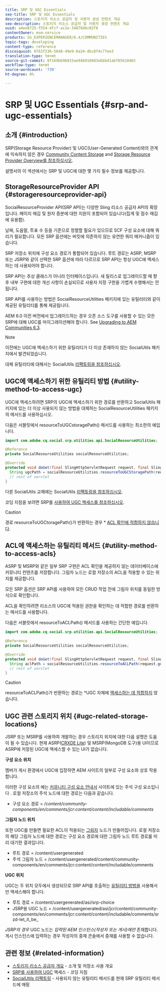 ```yaml
---
title: SRP 및 UGC Essentials
seo-title: SRP 및 UGC Essentials
description: 스토리지 리소스 공급자 및 사용자 생성 컨텐츠 개요
seo-description: 스토리지 리소스 공급자 및 사용자 생성 컨텐츠 개요
uuid: a4ee8725-f554-4fcf-ac1e-34878d6c02f8
contentOwner: msm-service
products: SG_EXPERIENCEMANAGER/6.4/COMMUNITIES
topic-tags: developing
content-type: reference
discoiquuid: 0763f236-5648-49e9-8a24-dbc8f4c77ee3
translation-type: tm+mt
source-git-commit: 8f169bb9b015ae94b9160d3ebbbd1abf85610465
workflow-type: tm+mt
source-wordcount: '739'
ht-degree: 0%

---
```



# SRP 및 UGC Essentials {#srp-and-ugc-essentials}

## 소개 {#introduction}

SRP(Storage Resource Provider) 및 UGC(User-Generated Content)와의 관계에 익숙하지 않은 경우 [Community Content Storage](working-with-srp.md) and [Storage Resource Provider Overview를 참조하십시오](srp.md).

설명서의 이 섹션에서는 SRP 및 UGC에 대한 몇 가지 필수 정보를 제공합니다.

## StorageResourceProvider API {#storageresourceprovider-api}

SocialResourceProvider API(SRP API)는 다양한 Sling 리소스 공급자 API의 확장입니다. 페이지 매김 및 원자 증분에 대한 지원이 포함되어 있습니다(집계 및 점수 매김에 유용함).

날짜, 도움말, 투표 수 등을 기준으로 정렬할 필요가 있으므로 SCF 구성 요소에 대해 쿼리가 필요합니다. 모든 SRP 옵션에는 버킷에 의존하지 않는 유연한 쿼리 메커니즘이 있습니다.

SRP 저장소 위치에 구성 요소 경로가 통합되어 있습니다. 루트 경로는 ASRP, MSRP 또는 JSRP와 같이 선택한 SRP 옵션에 따라 다르므로 SRP API는 항상 UGC에 액세스하는 데 사용되어야 합니다.

SRP API는 추상 클래스가 아니라 인터페이스입니다. 새 릴리스로 업그레이드할 때 향후 내부 구현에 대한 개선 사항이 손실되므로 사용자 지정 구현을 가볍게 수행해서는 안 됩니다.

SRP API를 사용하는 방법은 SocialResourceUtilities 패키지에 있는 유틸리티와 같이 제공된 유틸리티를 통해 제공됩니다.

AEM 6.0 이전 버전에서 업그레이드하는 경우 오픈 소스 도구를 사용할 수 있는 모든 SRP에 대해 UGC를 마이그레이션해야 합니다. See [Upgrading to AEM Communities 6.3](upgrade.md).

>[!NOTE]
>
>이전에는 UGC에 액세스하기 위한 유틸리티가 더 이상 존재하지 않는 SocialUtils 패키지에서 발견되었습니다.
>
>대체 유틸리티에 대해서는 SocialUtils [리팩토링을 참조하십시오](socialutils.md).

## UGC에 액세스하기 위한 유틸리티 방법 {#utility-method-to-access-ugc}

UGC에 액세스하려면 SRP의 UGC에 액세스하기 위한 경로를 반환하고 SocialUtils 패키지에 있는 더 이상 사용되지 않는 방법을 대체하는 SocialResourceUtilities 패키지의 메서드를 사용하십시오.

다음은 서블릿에서 resourceToUGCstoragePath() 메서드를 사용하는 최소한의 예입니다.

```java
import com.adobe.cq.social.srp.utilities.api.SocialResourceUtilities;

@Reference
private SocialResourceUtilities socialResourceUtilities;

@Override
protected void doGet(final SlingHttpServletRequest request, final SlingHttpServletResponse response) throws ServletException, IOException {
  String ugcPath = socialResourceUtilities.resourceToUGCStoragePath(request.getResource());
  // rest of servlet
}
```

다른 SocialUtils 교체에는 SocialUtils [리팩토링을 참조하십시오](socialutils.md).

코딩 지침을 보려면 SRP를 [사용하여 UGC 액세스를 참조하십시오](accessing-ugc-with-srp.md).

>[!CAUTION]
>
>경로 resourceToUGCtoragePath()가 반환하는 경우 * [ACL 확인에 적합하지 않습니다](srp.md#for-access-control-acls).

## ACL에 액세스하는 유틸리티 메서드 {#utility-method-to-access-acls}

ASRP 및 MSRP와 같은 일부 SRP 구현은 ACL 확인을 제공하지 않는 데이터베이스에 커뮤니티 컨텐츠를 저장합니다. 그림자 노드는 로컬 저장소의 ACL을 적용할 수 있는 위치를 제공합니다.

모든 SRP 옵션은 SRP API를 사용하여 모든 CRUD 작업 전에 그림자 위치를 동일한 방식으로 확인합니다.

ACL을 확인하려면 리소스의 UGC에 적용된 권한을 확인하는 데 적합한 경로를 반환하는 메서드를 사용합니다.

다음은 서블릿에서 resourceToACLPath() 메서드를 사용하는 간단한 예입니다.

```java
import com.adobe.cq.social.srp.utilities.api.SocialResourceUtilities;

@Reference
private SocialResourceUtilities socialResourceUtilities;

@Override
protected void doGet(final SlingHttpServletRequest request, final SlingHttpServletResponse response) throws ServletException, IOException {
  String aclPath = socialResourceUtilities.resourceToACLPath(request.getResource());
  // rest of servlet
}
```

>[!CAUTION]
>
>resourceToACLPath()가 반환하는 경로는 *UGC 자체에 [액세스하는 데 적합하지](#utility-method-to-access-acls) 않습니다.

## UGC 관련 스토리지 위치 {#ugc-related-storage-locations}

JSRP 또는 MSRP를 사용하여 개발하는 경우 스토리지 위치에 대한 다음 설명은 도움이 될 수 있습니다. 현재 ASRP([CRXDE Lite](../../help/sites-developing/developing-with-crxde-lite.md)) 및 MSRP(MongoDB 도구)용 UI이므로 ASRP에 저장된 UGC에 액세스할 수 있는 UI가 없습니다.

**구성 요소 위치**

멤버가 게시 환경에서 UGC에 입장하면 AEM 사이트의 일부로 구성 요소와 상호 작용합니다.

이러한 구성 요소의 예는 [커뮤니티 구성 요소 안내서](http://localhost:4502/content/community-components/en/comments.html) 사이트에 있는 주석 구성 요소입니다 [](components-guide.md) . 로컬 저장소의 주석 노드에 대한 경로는 다음과 같습니다.

* 구성 요소 경로 = */content/community-components/en/comments/jcr:content/content/includable/comments*

**그림자 노드 위치**

또한 UGC를 만들면 필요한 ACL이 적용되는 [그림자](srp.md#about-shadow-nodes-in-jcr) 노드가 만들어집니다. 로컬 저장소의 해당 그림자 노드에 대한 경로는 구성 요소 경로에 대한 그림자 노드 루트 경로를 미리 대기한 결과입니다.

* 루트 경로 = /content/usergenerated
* 주석 그림자 노드 = /content/usergenerated/content/community-components/en/comments/jcr:content/content/includable/comments

**UGC 위치**

UGC는 두 위치 모두에서 생성되므로 SRP API를 호출하는 [유틸리티 방법을](#utility-method-to-access-ugc) 사용해서만 액세스해야 합니다.

* 루트 경로 = /content/usergenerated/asi/srp-choice
* JSRP용 UGC 노드 = /content/usergenerated/asi/jcr/content/community-components/en/comments/jcr:content/content/includable/comments/srzd-let_it_be_

*JSRP의 경우* UGC 노드는 *입력된 AEM 인스턴스(작성자 또는 게시)에만* 존재합니다. 게시 인스턴스에 입력하는 경우 작성자의 중재 콘솔에서 중재를 사용할 수 없습니다.

## 관련 정보 {#related-information}

* [스토리지 리소스 공급자 개요](srp.md) - 소개 및 저장소 사용 개요
* [SRP를 사용하여 UGC](accessing-ugc-with-srp.md) 액세스 - 코딩 지침
* [SocialUtils 리팩토링](socialutils.md) - 사용되지 않는 유틸리티 메서드를 현재 SRP 유틸리티 메서드에 매핑

